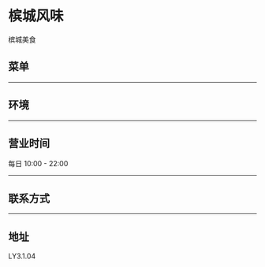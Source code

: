 # 槟城风味

槟城美食

## 菜单

---

## 环境

---

## 营业时间

每日 10:00 - 22:00

---

## 联系方式

---

## 地址

LY3.1.04
